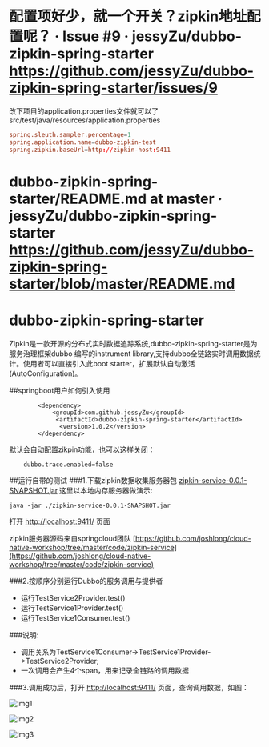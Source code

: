 
# 配置项好少，就一个开关？zipkin地址配置呢？ · Issue #9 · jessyZu/dubbo-zipkin-spring-starter https://github.com/jessyZu/dubbo-zipkin-spring-starter/issues/9

改下项目的application.properties文件就可以了
src/test/java/resources/application.properties

```conf
spring.sleuth.sampler.percentage=1
spring.application.name=dubbo-zipkin-test
spring.zipkin.baseUrl=http://zipkin-host:9411
```

# dubbo-zipkin-spring-starter/README.md at master · jessyZu/dubbo-zipkin-spring-starter https://github.com/jessyZu/dubbo-zipkin-spring-starter/blob/master/README.md

# dubbo-zipkin-spring-starter
Zipkin是一款开源的分布式实时数据追踪系统,dubbo-zipkin-spring-starter是为服务治理框架dubbo 编写的instrument library,支持dubbo全链路实时调用数据统计。使用者可以直接引入此boot starter，扩展默认自动激活(AutoConfiguration)。


##springboot用户如何引入使用

```
        <dependency>
            <groupId>com.github.jessyZu</groupId>
   			 <artifactId>dubbo-zipkin-spring-starter</artifactId>
   			  <version>1.0.2</version>
        </dependency>

```

默认会自动配置zikpin功能，也可以这样关闭：

```
	dubbo.trace.enabled=false

```
##运行自带的测试
###1.下载zipkin数据收集服务器包 [zipkin-service-0.0.1-SNAPSHOT.jar](https://pan.baidu.com/s/1sl3s93n),这里以本地内存服务器做演示:

```
java -jar ./zipkin-service-0.0.1-SNAPSHOT.jar

```
打开 [http://localhost:9411/](http://localhost:9411/)  页面

zipkin服务器源码来自springcloud团队 [https://github.com/joshlong/cloud-native-workshop/tree/master/code/zipkin-service](https://github.com/joshlong/cloud-native-workshop/tree/master/code/zipkin-service)

###2.按顺序分别运行Dubbo的服务调用与提供者

* 运行TestService2Provider.test()
* 运行TestService1Provider.test()
* 运行TestService1Consumer.test()


###说明:

* 调用关系为TestService1Consumer->TestService1Provider->TestService2Provider;
* 一次调用会产生4个span，用来记录全链路的调用数据


###3.调用成功后，打开 [http://localhost:9411/](http://localhost:9411/)  页面，查询调用数据，如图：

![img1](./img1.png)

![img2](./img2.png)


![img3](./img3.png)

